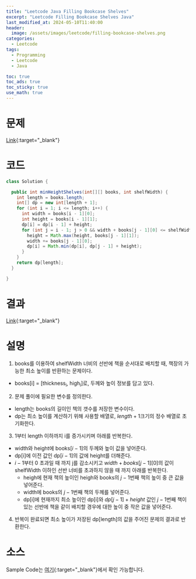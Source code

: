 ```yaml
---
title: "Leetcode Java Filling Bookcase Shelves"
excerpt: "Leetcode Filling Bookcase Shelves Java"
last_modified_at: 2024-05-10T11:40:00
header:
  image: /assets/images/leetcode/filling-bookcase-shelves.png
categories:
  - Leetcode
tags:
  - Programming
  - Leetcode
  - Java

toc: true
toc_ads: true
toc_sticky: true
use_math: true
---
```

# 문제
[Link](https://leetcode.com/problems/filling-bookcase-shelves/){:target="_blank"}

# 코드
```java
class Solution {

  public int minHeightShelves(int[][] books, int shelfWidth) {
    int length = books.length;
    int[] dp = new int[length + 1];
    for (int i = 1; i <= length; i++) {
      int width = books[i - 1][0];
      int height = books[i - 1][1];
      dp[i] = dp[i - 1] + height;
      for (int j = i - 1; j > 0 && width + books[j - 1][0] <= shelfWidth; j--) {
        height = Math.max(height, books[j - 1][1]);
        width += books[j - 1][0];
        dp[i] = Math.min(dp[i], dp[j - 1] + height);
      }
    }
    return dp[length];
  }

}
```

# 결과
[Link](https://leetcode.com/problems/filling-bookcase-shelves/submissions/1254051490/){:target="_blank"}

# 설명
1. books를 이용하여 shelfWidth 너비의 선반에 책을 순서대로 배치할 때, 책장의 가능한 최소 높이를 반환하는 문제이다.
- books[i] = [thickness<sub>i</sub>, high<sub>i</sub>]로, 두께와 높이 정보를 담고 있다.

2. 문제 풀이에 필요한 변수를 정의한다.
- length는 books의 길이인 책의 갯수를 저장한 변수이다.
- dp는 최소 높이를 계산하기 위해 사용할 배열로, $length + 1$크기의 정수 배열로 초기화한다.

3. 1부터 length 이하까지 i를 증가시키며 아래를 반복한다.
- width와 height에 books[$i - 1$]의 두께와 높이 값을 넣어준다.
- dp[i]에 이전 값인 dp[$i - 1$]의 값에 height를 더해준다.
- $i - 1$부터 0 초과일 때 까지 j를 감소시키고 $width + books[j - 1][0]$의 값이 shelfWidth 이하인 선반 너비를 초과하지 않을 때 까지 아래를 반복한다.
  - heigh에 현재 책의 높이인 heigh와 books의 $j - 1$번째 책의 높이 중 큰 값을 넣어준다.
  - width에 books의 $j - 1$번째 책의 두께를 넣어준다.
  - dp[i]에 현재까지 최소 높이인 dp[i]와 $dp[j - 1] + height$ 값인 $j - 1$번째 책이 있는 선반에 책을 같이 배치할 경우에 대한 높이 중 작은 값을 넣어준다.

4. 반복이 완료되면 최소 높이가 저장된 dp[length]의 값을 주어진 문제의 결과로 반환한다.

# 소스
Sample Code는 [여기](https://github.com/GracefulSoul/leetcode/blob/master/src/main/java/gracefulsoul/problems/FillingBookcaseShelves.java){:target="_blank"}에서 확인 가능합니다.